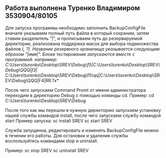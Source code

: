 Работа выполнена Туренко Владимиром 3530904/80105
-------------------------------------------------------------------
Для запуска программы необходимо заполнить BackupConfigFile вначале указываем полный путь файла в который сохраним, затем ставим разделитель "|",
и прописываем путь до резервируемой директории, реализована поддержка масок для выбора подмножества файлов (*, ?).
Название резервного хранилища указывается следующим образом "|имя|". Блоки тестирования запускаются вместе с программой.
например:
C:\Users\turenko\Desktop\SREV\Debug\f5|C:\Users\turenko\Desktop\SREV\Debug\QQQ|f3|*
C:\Users\turenko\Desktop\SREV\Debug\f5\qq|C:\Users\turenko\Desktop\SREV\Debug\QQQ|F4|RR.?x*

После чего запускаем Command Promt от имени администратора переходим в директорию Debug с помощью команды cd.
Пример: cd C:\Users\turenko\Desktop\SREV\Debug

После того как мы перешли в нужную директорию запускаем установку нашей службы командой install, после чего запускаем службу командой start
Пример запуска: sc install SREV
sc start SREV

Служба запущенна, редактировать и изменять BackupConfigFile можно в течении его работы. Для остановки и удаления службы воспользуйтесь командами stop и uninstall.

Пример:
sc stop SREV
sc uninstall SREV
